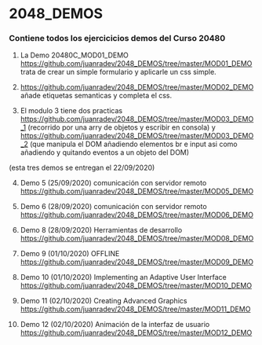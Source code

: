 # 2048_DEMOS

### Contiene todos los ejercicicios demos del Curso 20480


1. La Demo  20480C_MOD01_DEMO https://github.com/juanradev/2048_DEMOS/tree/master/MOD01_DEMO trata de crear un simple formulario y aplicarle un css simple.

2. https://github.com/juanradev/2048_DEMOS/tree/master/MOD02_DEMO añade etiquetas semanticas y completa el css.

3. El modulo 3 tiene dos practicas https://github.com/juanradev/2048_DEMOS/tree/master/MOD03_DEMO_1 (recorrido por una arry de objetos y escribir en consola) y https://github.com/juanradev/2048_DEMOS/tree/master/MOD03_DEMO_2
(que manipula el DOM añadiendo elementos br e input asi como añadiendo y quitando eventos a un objeto del DOM)

(esta tres demos se entregan el 22/09/2020)

4. Demo 5 (25/09/2020) comunicación con servidor remoto https://github.com/juanradev/2048_DEMOS/tree/master/MOD05_DEMO 

5. Demo 6 (28/09/2020) comunicación con servidor remoto https://github.com/juanradev/2048_DEMOS/tree/master/MOD06_DEMO 

6. Demo 8 (28/09/2020) Herramientas de desarrollo  https://github.com/juanradev/2048_DEMOS/tree/master/MOD08_DEMO 

7. Demo 9 (01/10/2020) OFFLINE  https://github.com/juanradev/2048_DEMOS/tree/master/MOD09_DEMO 
8. Demo 10 (01/10/2020) Implementing an Adaptive User Interface  https://github.com/juanradev/2048_DEMOS/tree/master/MOD10_DEMO
9. Demo 11 (02/10/2020) Creating Advanced Graphics  https://github.com/juanradev/2048_DEMOS/tree/master/MOD11_DEMO
10. Demo 12 (02/10/2020) Animación de la interfaz de usuario  https://github.com/juanradev/2048_DEMOS/tree/master/MOD12_DEMO
